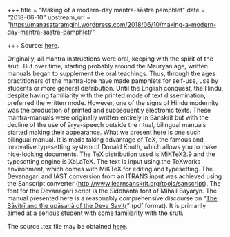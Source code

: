+++
title = "Making of a modern-day mantra-śāstra pamphlet"
date = "2018-06-10"
upstream_url = "https://manasataramgini.wordpress.com/2018/06/10/making-a-modern-day-mantra-sastra-pamphlet/"

+++
Source: [here](https://manasataramgini.wordpress.com/2018/06/10/making-a-modern-day-mantra-sastra-pamphlet/).

Originally, all mantra instructions were oral, keeping with the spirit of the śruti. But over time, starting probably around the Mauryan age, written manuals began to supplement the oral teachings. Thus, through the ages practitioners of the mantra-lore have made pamphlets for self-use, use by students or more general distribution. Until the English conquest, the Hindu, despite having familiarity with the printed mode of text dissemination, preferred the written mode. However, one of the signs of Hindu modernity was the production of printed and subsequently electronic texts. These mantra-manuals were originally written entirely in Sanskrit but with the decline of the use of ārya-speech outside the ritual, bilingual manuals started making their appearance. What we present here is one such bilingual manual. It is made taking advantage of TeX, the famous and innovative typesetting system of Donald Knuth, which allows you to make nice-looking documents. The TeX distribution used is MiKTeX2.9 and the typesetting engine is XeLaTeX. The text is input using the TeXworks environment, which comes with MiKTeX for editing and typesetting. The Devanagari and IAST conversion from an ITRANS input was achieved using the Sanscript converter (<http://www.learnsanskrit.org/tools/sanscript>). The font for the Devanagari script is the Siddhanta font of Mihail Bayaryn. The manual presented here is a reasonably comprehensive discourse on “[The Sāvitrī and the upāsanā of the Deva Savitṛ](https://github.com/somasushma/tex-files/blob/master/pdf/Savitri.pdf)”
(pdf format). It is primarily aimed at a serious student with some
familiarity with the śruti.

The source .tex file may be obtained [here](https://github.com/somasushma/tex-files/blob/master/saavitrii/Savitri.tex).

